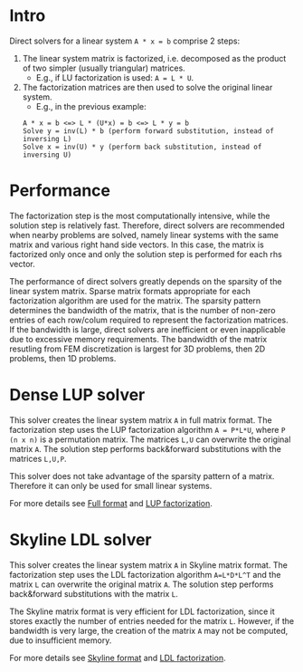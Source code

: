 # Intro
Direct solvers for a linear system `A * x = b` comprise 2 steps:
1. The linear system matrix is factorized, i.e. decomposed as the product of two simpler (usually triangular) matrices. 
    - E.g., if LU factorization is used: `A = L * U`.
2. The factorization matrices are then used to solve the original linear system.
    - E.g., in the previous example: 
    ```
    A * x = b <=> L * (U*x) = b <=> L * y = b
    Solve y = inv(L) * b (perform forward substitution, instead of inversing L)
    Solve x = inv(U) * y (perform back substitution, instead of inversing U)
    ```

# Performance
The factorization step is the most computationally intensive, while the solution step is relatively fast. Therefore, direct solvers are recommended when nearby problems are solved, namely linear systems with the same matrix and various right hand side vectors. In this case, the matrix is factorized only once and only the solution step is performed for each rhs vector.

The performance of direct solvers greatly depends on the sparsity of the linear system matrix. Sparse matrix formats appropriate for each factorization algorithm are used for the matrix. The sparsity pattern determines the bandwidth of the matrix, that is the number of non-zero entries of each row/colum required to represent the factorization matrices. If the bandwidth is large, direct solvers are inefficient or even inapplicable due to excessive memory requirements. The bandwidth of the matrix resutling from FEM discretization is largest for 3D problems, then 2D problems, then 1D problems. 

# Dense LUP solver
This solver creates the linear system matrix `A` in full matrix format. The factorization step uses the LUP factorization algorithm `A = P*L*U`, where `P (n x n)` is a permutation matrix. The matrices `L,U` can overwrite the original matrix `A`. The solution step performs back&forward substitutions with the matrices `L,U,P`. 

This solver does not take advantage of the sparsity pattern of a matrix. Therefore it can only be used for small linear systems.

For more details see [Full format](https://mgroupntua.github.io/LinearAlgebra/theory/Storage_formats.html) and [LUP factorization](https://mgroupntua.github.io/LinearAlgebra/theory/Direct_system_solution.html). 


# Skyline LDL solver
This solver creates the linear system matrix `A` in Skyline matrix format. The factorization step uses the LDL factorization algorithm `A=L*D*L^T` and the matrix `L` can overwrite the original matrix `A`. The solution step performs back&forward substitutions with the matrix `L`. 

The Skyline matrix format is very efficient for LDL factorization, since it stores exactly the number of entries needed for the matrix `L`. However, if the bandwidth is very large, the creation of the matrix `A` may not be computed, due to insufficient memory.

For more details see [Skyline format](https://mgroupntua.github.io/LinearAlgebra/theory/Storage_formats.html) and [LDL factorization](https://mgroupntua.github.io/LinearAlgebra/theory/Direct_system_solution.html). 
